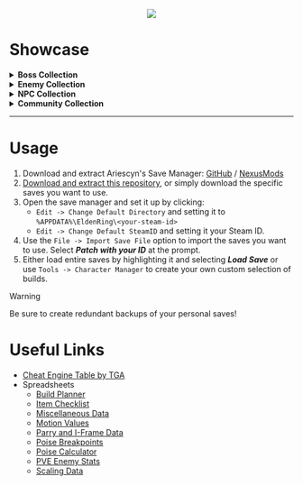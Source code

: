 <p align="center">
  <img src="https://i.imgur.com/EKs0Oou.png"/></img>
</p>

# Showcase

<details>
  <summary>
  <strong>Boss Collection</strong>
  </summary><hr>

  <!-- Save Seperator -->

  <details>
  <summary>
  <strong>1. <a href="https://github.com/Bergbok/Elden-Ring-Saves/tree/main/save-files/BOSS-1--Demigods-and-Co-1">Demigods and Co. 1</a></strong>
  </summary><hr>

  <details open>
  <summary><strong>Load Menu Preview</strong></summary>

  ![1-5](https://i.imgur.com/MY0dJVa.png)
  ![6-10](https://i.imgur.com/fN0U6I8.png)
  
  </details>

  <details>
  <summary>1. Godfrey, First Elden Lord</summary>

  ![Status Page 2](https://i.imgur.com/o8P3x6m.png)
  ![Status Page 1](https://i.imgur.com/900U52a.png)

  > - [ChaseTheBro - Axe Of Godfrey (Weapon Showcase Ep.25)](https://youtu.be/eeqgGoS6b6o)
  > - [ChaseTheBro - Hoarah Loux's Earthshaker Is Wonderful](https://youtu.be/taRqfCvUNHY)
  > - [ChaseTheBro - The Axe Of Godfrey Is So Strong Now!](https://youtu.be/_jit9pOLwvw)
  > - [Sliders](https://youtu.be/w0kxz1IwUhU)
  
  </details>
  <!-- Build Seperator -->
  <details>
  <summary>2. Godrick the Grafted</summary>

  ![Status Page 2](https://i.imgur.com/Sc91GrT.png)
  ![Status Page 1](https://i.imgur.com/UWqGSWb.png)

  > - [ChaseTheBro - Axe Of Godrick (Weapon Showcase Ep.168)](https://youtu.be/x0ICaQ5AkRI)
  > - [ChaseTheBro - Grafted Dragon (Weapon Showcase Ep.179)](https://youtu.be/6Sp0Af5x4qI)
  > - [Sliders](https://youtu.be/puBOPtZM3v0)
  
  </details>
  <!-- Build Seperator -->
  <details>
  <summary>3. Godwyn the Golden</summary>
  
  ![Status Page 2](https://i.imgur.com/SX5lHU6.png)
  ![Status Page 1](https://i.imgur.com/jjkCemF.png)

  > - [ChaseTheBro - Axe Of Godrick (Weapon Showcase Ep.168)](https://youtu.be/x0ICaQ5AkRI)
  > - [ChaseTheBro - Grafted Dragon (Weapon Showcase Ep.179)](https://youtu.be/6Sp0Af5x4qI)
  > - [Sliders](https://youtu.be/puBOPtZM3v0)
  
  </details>
  <!-- Build Seperator -->
  <details>
  <summary>4. Malenia, Blade of Miquella</summary>
    
  ![Status Page 2](https://i.imgur.com/Rgfdcpq.png)
  ![Status Page 1](https://i.imgur.com/bEzFZ0w.png)

  > - [ChaseTheBro - Hand Of Malenia (Weapon Showcase Ep.45)](https://youtu.be/mNR-gtZj9rU)
  > - [monk - This MALENIA BUILD is CLEAN (Elden Ring PVP)](https://youtu.be/BnsNxrr5Kf0)
  > - [Sliders](https://youtu.be/-_c2SGPOemU)
  
  </details>
  <!-- Build Seperator -->
  <details>
  <summary>5. Marika</summary>
    
  ![Status Page 2](https://i.imgur.com/DqOdi18.png)
  ![Status Page 1](https://i.imgur.com/2jCaIMR.png)

  > - [ChaseTheBro - Marika's Hammer (Weapon Showcase Ep.172)](https://youtu.be/buVMLzxPDJo)
  > - [ChaseTheBro - Marika's Hammer Is An Awesome Tool For Invasions](https://youtu.be/sgxbkhnxz1A)
  > - [ChaseTheBro - Sacred Relic Sword (Weapon Showcase Ep.100)](https://youtu.be/rgxOG3rRLpo)
  > - [Sliders](https://youtu.be/N1OLvKdJQS0)
  
  </details>
  <!-- Build Seperator -->
  <details>
  <summary>6. Miquella</summary>
    
  ![Status Page 2](https://i.imgur.com/p9bmaaw.png)
  ![Status Page 1](https://i.imgur.com/6qtCzrQ.png)

  > - [Sliders](https://youtu.be/_DDgubK_wFE)
  
  </details>
  <!-- Build Seperator -->
  <details>
  <summary>7. Mohg, Lord of Blood</summary>
    
  ![Status Page 2](https://i.imgur.com/cvqdTdu.png)
  ![Status Page 1](https://i.imgur.com/Jqo2HUK.png)

  > - [ChaseTheBro - Mohg, Lord Of Blood Has Invaded Your World](https://youtu.be/45qaHEt235Q)
  
  </details>
  <!-- Build Seperator -->
  <details>
  <summary>8. Morgott, the Omen King</summary>

  ![Status Page 2](https://i.imgur.com/X3Rv6xK.png)
  ![Status Page 1](https://i.imgur.com/3IgBTkH.png)

  > - [ChaseTheBro - Morgott The Omen King Has Invaded Your World](https://youtu.be/9YseMBy9dQQ)
  > - [Sliders](https://imgur.com/a/MXSGScz)
  
  </details>
  <!-- Build Seperator -->
  <details>
  <summary>9. Radagon of the Golden Order</summary>

  ![Status Page 2](https://i.imgur.com/YELVLPx.png)
  ![Status Page 1](https://i.imgur.com/2eUeNjH.png)

  > - [ChaseTheBro - Marika's Hammer (Weapon Showcase Ep.172)](https://youtu.be/buVMLzxPDJo)
  > - [ChaseTheBro - Marika's Hammer Is An Awesome Tool For Invasions](https://youtu.be/sgxbkhnxz1A)
  > - [ChaseTheBro - Sacred Relic Sword (Weapon Showcase Ep.100)](https://youtu.be/rgxOG3rRLpo)
  > - [Sliders](https://youtu.be/Cj6LergHG7E)
  
  </details>
  <!-- Build Seperator -->
  <details>
  <summary>10. Starscourge Radahn</summary>

  ![Status Page 2](https://i.imgur.com/2AXbYUy.png)
  ![Status Page 1](https://i.imgur.com/OgfIzAw.png)

  > - [ChaseTheBro - Starscourge Greatsword (Weapon Showcase Ep.166)](https://youtu.be/3uNV9lSiOuI)
  > - [ChaseTheBro - The Starscourge Greatsword Is Hilarious](https://youtu.be/rxxrK5Z7Lpc)
  > - [Sliders](https://youtu.be/lA1BtWT_RI4)
  
  </details>
  
  <hr>
  </details>

  <!-- Save Seperator -->

  <details>
    <summary>
    <strong>2. <a href="https://github.com/Bergbok/Elden-Ring-Saves/tree/main/save-files/BOSS-2--Demigods-and-Co-2">Demigods and Co. 2</a></strong>
    </summary><hr>

  <details open>
  <summary><strong>Load Menu Preview</strong></summary>

  ![1-3](https://i.imgur.com/B2fVG1d.png)
  
  </details>

  <details>
  <summary>1. Ranni the Witch</summary>
    
  ![Status Page 2](https://i.imgur.com/GGvFzLT.png)
  ![Status Page 1](https://i.imgur.com/FmYCD1Q.png)

  > - [ChaseTheBro - The Blizzard Wizard](https://youtu.be/ugS9K4dQZHo)
  > - [ChaseTheBro - The Frost Mage](https://youtu.be/He7CFrNp3r0)
  > - [ChaseTheBro - The Frostbite Mage](https://youtu.be/xjE1Zv_2kkQ)
  > - [Sliders](https://youtu.be/0Irnu1H3MeY)
  
  </details>
  <!-- Build Seperator -->
  <details>
  <summary>2. Rennala, Queen of the Full Moon</summary>
      
  ![Status Page 2](https://i.imgur.com/KrBBabN.png)
  ![Status Page 1](https://i.imgur.com/0ezwIlH.png)

  > - [ChaseTheBro - Spinning Weapon Is Extremely Powerful On A Sorcery Build](https://youtu.be/qsXr61HPh3M)
  > - [Sliders](https://youtu.be/o4Aw9LnSod8)
  
  </details>
  <!-- Build Seperator -->
  <details>
  <summary>3. Rykard, Lord of Blasphemy</summary>
    
  ![Status Page 2](https://i.imgur.com/3uKFC3h.png)
  ![Status Page 1](https://i.imgur.com/H2KQzEb.png)

  > - [ChaseTheBro - Blasphemous Blade (Weapon Showcase Ep.15)](https://youtu.be/NjzJckq4ElI)
  > - [ChaseTheBro - Blasphemous Blade Is One Of The Best Faith Weapons](https://youtu.be/Wa4VNzejRgI)
  > - [ChaseTheBro - Blasphemous Blade & Pyromancies Are Hotter Than Ever!](https://youtu.be/li9zBnciPGE)
  > - [ChaseTheBro - The Blasphemous Caster](https://youtu.be/NIzzTGBwjl0)
  > - [Sliders](https://youtu.be/WQovyo4lcWE)
  
  </details>

  <hr>
  </details>

  <!-- Save Seperator -->

  <details>
    <summary>
    <strong>3. <a href="https://github.com/Bergbok/Elden-Ring-Saves/tree/main/save-files/BOSS-3--Legend-Bosses">Legend Bosses</a></strong>
    </summary><hr>

  <details open>
  <summary><strong>Load Menu Preview</strong></summary>

  ![1-3](https://i.imgur.com/qlNHLvP.png)
  
  </details>

  <details>
  <summary>1. Fire Giant</summary>
    
  ![Status Page 2](https://i.imgur.com/rDaL1Fk.png)
  ![Status Page 1](https://i.imgur.com/pvnDzKg.png)

  > - [monk - This FIRE GIANT BUILD is TOO HOT TO HANDLE (Elden Ring PVP)](https://youtu.be/u4n5Un4w8TI)
  > - [Sliders](https://imgur.com/a/GILuQBE)
  
  </details>
  <!-- Build Seperator -->
  <details>
  <summary>2. Gurranq, Beast Clergyman</summary>
    
  ![Status Page 2](https://i.imgur.com/h8bh4hv.png)
  ![Status Page 1](https://i.imgur.com/UZKhl1l.png)
  
  </details>
  <!-- Build Seperator -->
  <details>
  <summary>3. Maliketh, the Black Blade</summary>
    
  ![Status Page 2](https://i.imgur.com/Q6uIOnQ.png)
  ![Status Page 1](https://i.imgur.com/kbVUoF3.png)

  > - [ChaseTheBro - Maliketh's Black Blade (Weapon Showcase Ep.76)](https://youtu.be/9Ry3rVifMig)
  > - [ChaseTheBro - Maliketh's Black Blade Got An Upgrade!](https://youtu.be/J0sWz2SwShg)
  > - [Sliders](https://imgur.com/gallery/GDcKe8Y)
  
  </details>
  <!-- Build Seperator -->
  <hr>
  </details>

  <!-- Save Seperator -->

  <details>
    <summary>
    <strong>4. <a href="https://github.com/Bergbok/Elden-Ring-Saves/tree/main/save-files/BOSS-4--Great-Enemies">Great Enemies</a></strong>
    </summary><hr>

  > Reserved for:
  >  - Ancestor Spirit
  >  - Cemetery Shade
  >  - Dragonkin Soldier / of Nokstella
  >  - Leonine Misbegotten
  >  - Red Wolf of Radagon
  >  - Valiant Gargoyles
  >
  > I just don't really know what to do for these fashion-wise so feel free to add them yourself if you have ideas!

  <hr>
  </details>

  <!-- Save Seperator -->

  <details>
    <summary>
    <strong>5. <a href="https://github.com/Bergbok/Elden-Ring-Saves/tree/main/save-files/BOSS-5--Field-Bosses-1">Field Bosses 1</a></strong>
    </summary><hr>

  <details open>
  <summary><strong>Load Menu Preview</strong></summary>

  ![1-5](https://i.imgur.com/rmrOhmy.png)
  ![6-10](https://i.imgur.com/vJaa191.png)
  
  </details>
  
  <details>
  <summary>1. Adan, Thief of Fire</summary>

  ![Status Page 2](https://i.imgur.com/ZwKbh7p.png)
  ![Status Page 1](https://i.imgur.com/O44cGSI.png)

  > - [Mr_CurL - Adan, Thief Of Fire PVP/Invasions](ZZZ)
  
  </details>
  <!-- Build Seperator -->
  <details>
  <summary>2. Battlemage Hugues</summary>

  ![Status Page 2](https://i.imgur.com/ZsbM2aA.png)
  ![Status Page 1](https://i.imgur.com/658bxBJ.png)

  > - [ChaseTheBro - Battlemage Hugues Has Invaded Your World](https://youtu.be/NzMR4E5NBxE)
  
  </details>
  <!-- Build Seperator -->
  <details>
  <summary>3. Bell Bearing Hunter / Elemer of the Briar</summary>
    
  ![Status Page 2](https://i.imgur.com/DbrNOKI.png)
  ![Status Page 1](https://i.imgur.com/aeWf5ET.png)
  
  </details>
  <!-- Build Seperator -->
  <details>
  <summary>4. Black Knife Assassin</summary>

  ![Status Page 2](https://i.imgur.com/5MwNWMj.png)
  ![Status Page 1](https://i.imgur.com/TKUfRuj.png)

  > - [monk - This BLACK KNIFE ASSASSIN BUILD is DEADLY (Elden Ring PVP)](https://youtu.be/ceBQnnR6xGc)
  > - [Oroboro - Black Knife of Stormveil | Elden Ring](https://youtu.be/UIzH2EcyJH0)

  </details>
  <!-- Build Seperator -->
  <details>
  <summary>5. Commander Niall / O'Neil</summary>

  ![Status Page 2](https://i.imgur.com/2BsC89x.png)
  ![Status Page 1](https://i.imgur.com/82oCY52.png)

  > - [ChaseTheBro - Commander Niall Has Invaded Your World](https://youtu.be/YB42YJtXpoM)
  > - [monk - This COMMANDER NIALL BUILD is RUTHLESS (Elden Ring PVP)](https://youtu.be/jxyk1BWiUsU)
  
  </details>
  <!-- Build Seperator -->
  <details>
  <summary>6. Crucible Knight Ordovis</summary>

  ![Status Page 2](https://i.imgur.com/5bxfJ6V.png)
  ![Status Page 1](https://i.imgur.com/LpBiAxj.png)
  
  > - [ChaseTheBro - Crucible Knight Has Invaded Your World](https://youtu.be/lh4CPGPafK4)
  > - [msokka - Elden Ring PVP As Crucible Knight Ordovis](https://youtu.be/uP8XX0arbhE)
  
  </details>
  <!-- Build Seperator -->
  <details>
  <summary>7. Crucible Knight Siluria</summary>

  ![Status Page 2](https://i.imgur.com/7OIsR0o.png)
  ![Status Page 1](https://i.imgur.com/bsaYOGM.png)

  > - [ChaseTheBro - Siluria's Tree Is Powerful With The Recent Buff!](https://youtu.be/WtQcvaktZas)
  > - [ChaseTheBro - Crucible Knight Has Invaded Your World](https://youtu.be/lh4CPGPafK4)
  > - [msokka - Elden Ring PVP As Crucible Knight Ordovis](https://youtu.be/uP8XX0arbhE)
  
  </details>
  <!-- Build Seperator -->
  <details>
  <summary>8. Esgar, Priest of Blood</summary>
  
  ![Status Page 2](https://i.imgur.com/HeDJLax.png)
  ![Status Page 1](https://i.imgur.com/Kzq0Wxz.png)
  
  </details>
  <!-- Build Seperator -->
  <details>
  <summary>9. Godskin Apostle</summary>

  ![Status Page 2](https://i.imgur.com/F0JmNYF.png)
  ![Status Page 1](https://i.imgur.com/G0azZX9.png)

  > - [msokka - Elden Ring PVP As a Godskin Apostle](https://youtu.be/5Qsfsu9HNKo)
  > - [Sliders](https://youtu.be/yk4oDrmwEEo)
  
  </details>
  <!-- Build Seperator -->
  <details>
  <summary>10. Godskin Noble</summary>
  
  ![Status Page 2](https://i.imgur.com/qZOtDms.png)
  ![Status Page 1](https://i.imgur.com/Fatwq0N.png)

  > - [ChaseTheBro - Godskin Noble Has Invaded Your World](https://youtu.be/h6XbTUkH9tk)
  > - [Sliders](https://youtu.be/vrsQXHGdrCc)
  
  </details>
  <!-- Build Seperator -->
  <hr>
  </details>

  <!-- Save Seperator -->

  <details>
    <summary>
    <strong>6. <a href="https://github.com/Bergbok/Elden-Ring-Saves/tree/main/save-files/BOSS-6--Field-Bosses-2">Field Bosses 2</a></strong>
    </summary><hr>

  <details open>
  <summary><strong>Load Menu Preview</strong></summary>

  ![1-5](https://i.imgur.com/zV7Cf0n.png)
  ![6-10](https://i.imgur.com/zh5KHku.png)
  
  </details>
  <!-- Build Seperator -->
  <details>
  <summary>1. Gravekeeper / Duelist / Gladiator</summary>

  ![Status Page 2](https://i.imgur.com/4lgFiWk.png)
  ![Status Page 1](https://i.imgur.com/1ab2TMZ.png)
  
  </details>
  <!-- Build Seperator -->
  <details>
  <summary>2. Rotten Gravekeeper / Duelist / Gladiator</summary>

  ![Status Page 2](https://i.imgur.com/72P2Nd5.png)
  ![Status Page 1](https://i.imgur.com/34QGtY7.png)

  > - [Mr_CurL - Rotten Duelist | Elden Ring | Pvp/Invasions](ZZZ)
  
  </details>
  <!-- Build Seperator -->
  <details>
  <summary>3. Kindred of Rot</summary>
  
  ![Status Page 2](https://i.imgur.com/ofD24hr.png)
  ![Status Page 1](https://i.imgur.com/kd2gEri.png)

  > - [Sliders](https://imgur.com/a/L5gKexR)
  
  </details>
  <!-- Build Seperator -->
  <details>
  <summary>4. Loretta, Knight of the Haligtree / Royal Knight Loretta</summary>

  ![Status Page 2](https://i.imgur.com/dHoZSpH.png)
  ![Status Page 1](https://i.imgur.com/n4MSLpt.png)

  > - [ChaseTheBro - Loretta's War Sickle Got Quite The Buff!](https://youtu.be/Hyso5-aDblw)
  > - [monk - DESTROYING opponents with this KNIGHT LORETTA BUILD (Elden Ring PVP)](https://youtu.be/VCl7skBLL5Y)
  
  </details>
  <!-- Build Seperator -->
  <details>
  <summary>5. Mad Pumpkin Head</summary>

  ![Status Page 2](https://i.imgur.com/JLOZDt4.png)
  ![Status Page 1](https://i.imgur.com/JXpAzE6.png)
  
  </details>
  <!-- Build Seperator -->
  <details>
  <summary>6. Necromancer Garris</summary>

  ![Status Page 2](https://i.imgur.com/HcyTGbZ.png)
  ![Status Page 1](https://i.imgur.com/YgfiW5T.png)

  </details>
  <!-- Build Seperator -->
  <details>
  <summary>7. Night's Cavalry</summary>

  ![Status Page 2](https://i.imgur.com/FXryVP1.png)
  ![Status Page 1](https://i.imgur.com/ID4MTXS.png)

  > - [ChaseTheBro - Night's Cavalry Has Invaded Your World](https://youtu.be/EFcZubAUK8w)
  
  </details>
  <!-- Build Seperator -->
  <details>
  <summary>8. Night Maiden</summary>

  ![Status Page 2](https://i.imgur.com/g3D2yLI.png)
  ![Status Page 1](https://i.imgur.com/H3Ay8LB.png)
  > Not a field boss but didn't want this seperated from the Nox Monk / Swordstress
  
  </details>
  <!-- Build Seperator -->
  <details>
  <summary>9. Nox Monk</summary>

  ![Status Page 2](https://i.imgur.com/002eFDr.png)
  ![Status Page 1](https://i.imgur.com/J8oifgm.png)

  > - [Prod - Low Key One Of The BEST Weapons I've Used - Elden Ring Nox Flowing Hammer PvP](https://youtu.be/10bZAG3-LK4)
  > - [Mr_CurL - Nox Monk Pvp/Invasions](https://youtu.be/lOd756dSgzk)
  
  </details>
  <!-- Build Seperator -->
  <details>
  <summary>10. Nox Swordstress</summary>

  ![Status Page 2](https://i.imgur.com/uLfiNV9.png)
  ![Status Page 1](https://i.imgur.com/gw0eO0T.png)

  > - [Mr_CurL - Nox SwordStress Pvp/Invasions](https://youtu.be/xF-ZF7zNHGc)
  
  </details>

  <hr>
  </details>

  <!-- Save Seperator -->

  <details>
    <summary>
    <strong>7. <a href="https://github.com/Bergbok/Elden-Ring-Saves/tree/main/save-files/BOSS-7--Field-Bosses-3">Field Bosses 3</a></strong>
    </summary><hr>

  <details open>
  <summary><strong>Load Menu Preview</strong></summary>

  ![1-5](https://i.imgur.com/hrK0U2q.png)

  </details>

  <details>
  <summary>1. Omenkiller</summary>

  ![Status Page 2](https://i.imgur.com/YD1OSPb.png)
  ![Status Page 1](https://i.imgur.com/MrnNpdg.png)

  > - [ChaseTheBro - Omenkiller Has Invaded Your World](https://youtu.be/tLSL-qPW15A)
  
  </details>
  <!-- Build Seperator -->
  <details>
  <summary>2. Perfumer Tricia</summary>

  ![Status Page 2](https://i.imgur.com/gfHlBi9.png)
  ![Status Page 1](https://i.imgur.com/fd0Vvv8.png)

  > - [CondimentsIV - Invasions: Lord’s Perfumer (Perfume Build) One shot build](https://youtu.be/M3_PbP1WIVE)
  
  </details>
  <!-- Build Seperator -->
  <details>
  <summary>3. Sanguine Noble</summary>

  ![Status Page 2](https://i.imgur.com/wC2NcI0.png)
  ![Status Page 1](https://i.imgur.com/BpPmG8Z.png)

  > - [ChaseTheBro - Sanguine Noble Has Invaded Your World](https://youtu.be/ngkMZ9jyRCo)
  
  </details>
  <!-- Build Seperator -->
  <details>
  <summary>4. Tree Sentinel</summary>

  ![Status Page 2](https://i.imgur.com/HDEFG9e.png)
  ![Status Page 1](https://i.imgur.com/TLfugW0.png)

  > - [ChaseTheBro - Bathing Everyone In Rays Of Gold](https://youtu.be/cyHNFplXr9A)
  > - [ChaseTheBro - Golden Halberd (Weapon Showcase Ep.127)](https://youtu.be/91NNiaa3jeE)
  > - [ChaseTheBro - Golden Order Greatsword (Weapon Showcase Ep.78)](https://youtu.be/VB0DVY640ts)
  > - [ChaseTheBro - Sacred Builds Bathe Their Enemies In Rays Of Gold](https://youtu.be/5d37owhi5Q4)
  > - [ChaseTheBro - The Wizard Away 9000](https://youtu.be/8UMk5BWGako)
  > - [ChaseTheBro - Treespear (Weapon Showcase Ep.39)](https://youtu.be/LMVIZvTTNrM)
  > - [ChaseTheBro - Wizards Fear The Erdtree Greatshield](https://youtu.be/GFu-min9aIM)
  
  </details>
  <!-- Build Seperator -->
  <details>
  <summary>5. Draconic Tree Sentinel</summary>

  ![Status Page 2](https://i.imgur.com/dC7kAic.png)
  ![Status Page 1](https://i.imgur.com/vWdyoFR.png)

  > - [MrIwont4get - Dragon Greatclaw Weapon Showcase](https://youtu.be/ImdnTAL0lTE)
  
  </details>
  
  <hr>
  </details>

  <hr>
</details>

<!-- Collection Seperator -->

<details>
  <summary>
  <strong>Enemy Collection</strong>
  </summary><hr>

  <!-- Save Seperator -->

  <details>
    <summary>
    <strong>1. <a href="https://github.com/Bergbok/Elden-Ring-Saves/tree/main/save-files/ENEMY-1--Knights-1">Knights 1</a></strong>
    </summary><hr>

  <details open>
  <summary><strong>Load Menu Preview</strong></summary>

  ![1-5](https://i.imgur.com/R09SMQn.png)
  ![6](https://i.imgur.com/C5iyX5B.png)

  </details>
  <!-- Build Seperator -->
  <details>
  <summary>1. Banished Knight</summary>

  ![Status Page 2](https://i.imgur.com/QgumP0n.png)
  ![Status Page 1](https://i.imgur.com/c7jcAJe.png)

  > - [ChaseTheBro - Banished Knight Has Invaded Your World](https://youtu.be/5TfYWY0Nqek)
  
  </details>
  <!-- Build Seperator -->
  <details>
  <summary>2. Bloodhound Knight</summary>

  ![Status Page 2](https://i.imgur.com/EtruX8b.png)
  ![Status Page 1](https://i.imgur.com/uGxrclX.png)

  > - [ChaseTheBro - Bloodhound Claws (Weapon Showcase Ep.167)](https://youtu.be/KrLZGB8P83Y)
  > - [ChaseTheBro - Bloodhound's Fang (Weapon Showcase Ep.43)](https://youtu.be/AGkRRZasStQ)
  > - [ChaseTheBro - Bloodhound's Step Backstabs Are Great!](https://youtu.be/bElvGy8KDA0)
  > - [ChaseTheBro - The Bloodflame Hound](https://youtu.be/P0BI3u0DFhQ)

  </details>
  <!-- Build Seperator -->
  <details>
  <summary>3. Carian Knight</summary>

  ![Status Page 2](https://i.imgur.com/GfB0BMf.png)
  ![Status Page 1](https://i.imgur.com/6Hm0E7Q.png)

  > - [ChaseTheBro - Carian Knight's Sword Has The Most Majestic Ash Of War](https://youtu.be/WCp96zW3cr0)
  > - [ChaseTheBro - Spinning Weapon Is Extremely Powerful On A Sorcery Build](https://youtu.be/qsXr61HPh3M)
  > - [ChaseTheBro - The Intelligence Swordsman Build](https://youtu.be/EPXd4LVW07Q)
  > - [ChaseTheBro - The Sword Sorceress](https://youtu.be/nIUoNivy6Xk)
  
  </details>
  <!-- Build Seperator -->
  <details>
  <summary>4. Cleanrot Knight</summary>

  ![Status Page 2](https://i.imgur.com/TH0H1rQ.png)
  ![Status Page 1](https://i.imgur.com/Zdq04ib.png)

  > - [ChaseTheBro - Cleanrot Knight Has Invaded Your World](https://youtu.be/6EVYHC1oYxw)
  
  </details>
  <!-- Build Seperator -->
  <details>
  <summary>5. Drake Knight</summary>

  ![Status Page 2](https://i.imgur.com/OSGdDE8.png)
  ![Status Page 1](https://i.imgur.com/NR61ylA.png)

  > - [ChaseTheBro - Dragon Halberd Is Ridiculously Strong After Patch 1.10](https://youtu.be/1jkumISMRtk)
  > - [ChaseTheBro - Dragonscale Blade (Weapon Showcase Ep.70)](https://youtu.be/_mfA64crzHQ)
  > - [ChaseTheBro - Dragonscale Blade's Buff Is Quite Shocking!](https://youtu.be/txiSN7SQiYk)
  > - [ChaseTheBro - Grafted Dragon (Weapon Showcase Ep.179)](https://youtu.be/6Sp0Af5x4qI)
  > - [ChaseTheBro - Magma Wyrm's Scalesword (Weapon Showcase Ep.69)](https://youtu.be/QueDvFEO9Mc)
  > - [ChaseTheBro - The Devious Dragon](https://youtu.be/w40Ahw_BhE8)
  > - [ChaseTheBro - The Dragon Experience](https://youtu.be/2-yqSbdLE2k)
  > - [ChaseTheBro - The Iron Dragon Build](https://youtu.be/kmRLxYLmacY)
  > - [ChaseTheBro - The Roar Medallion Now Buffs Dragon Breath Attacks](https://youtu.be/X3-WFkTAvSM)
  
  </details>
  <!-- Build Seperator -->
  <details>
  <summary>6. Zamor Knight</summary>
    
  ![Status Page 2](https://i.imgur.com/ggfC44t.png)
  ![Status Page 1](https://i.imgur.com/qJBnZ86.png)

  > - [ChaseTheBro - Zamor Curved Sword (Weapon Showcase Ep.75)](https://youtu.be/1fDlQNZ5C1g)
  > - [ChaseTheBro - Zamor Curved Sword Got A Cool Buff](https://youtu.be/Qcu5IrT1Toc)
  
  </details>
  <!-- Build Seperator -->
  <hr>
  </details>

  <!-- Save Seperator -->

  <details>
    <summary>
    <strong>2. <a href="https://github.com/Bergbok/Elden-Ring-Saves/tree/main/save-files/ENEMY-2--Knights-2">Knights 2</a></strong>
    </summary><hr>

  <details open>
  <summary><strong>Load Menu Preview</strong></summary>

  ![1-5](https://i.imgur.com/LDKJ1fM.png)
  ![6-7](https://i.imgur.com/Kx0RnAC.png)
  
  </details>

  <details>
  <summary>1. Cuckoo Knight</summary>

  ![Status Page 2](https://i.imgur.com/tfdGwhu.png)
  ![Status Page 1](https://i.imgur.com/o2z8Vkp.png)

  > - [Mr_CurL - The Cuckoo Knight | Pvp/Invasion](https://youtu.be/K2X3MwMtkg4)
  
  </details>
  <!-- Build Seperator -->
  <details>
  <summary>2. Gelmir Knight</summary>

  ![Status Page 2](https://i.imgur.com/3WFC1fH.png)
  ![Status Page 1](https://i.imgur.com/ZwTbolT.png)

  </details>
  <!-- Build Seperator -->
  <details>
  <summary>3. Godrick Knight</summary>

  ![Status Page 2](https://i.imgur.com/GGYzQe7.png)
  ![Status Page 1](https://i.imgur.com/ymcH4Ih.png)
  
  </details>
  <!-- Build Seperator -->
  <details>
  <summary>4. Haligtree Knight</summary>

  ![Status Page 2](https://i.imgur.com/oME18wM.png)
  ![Status Page 1](https://i.imgur.com/mwP1MW6.png)

  > - [ChaseTheBro - Haligtree Knight Has Invaded Your World](https://youtu.be/8Cz652aDWcE)
  
  </details>
  <!-- Build Seperator -->
  <details>
  <summary>5. Leyndell Knight</summary>

  ![Status Page 2](https://i.imgur.com/tjHfac1.png)
  ![Status Page 1](https://i.imgur.com/BmHw5Hc.png)

  > - [ChaseTheBro - Leyndell Knight Has Invaded Your World](https://youtu.be/fEq1dONTJq4)
  
  </details>
  <!-- Build Seperator -->
  <details>
  <summary>6. Mausoleum Knight</summary>

  ![Status Page 2](https://i.imgur.com/t0LT4Um.png)
  ![Status Page 1](https://i.imgur.com/Ajgy6ts.png)

  > - [Mr_CurL - Mausoleum Knight In the Colosseum PVP](https://youtu.be/I95epzICpOw)
  
  </details>
  <!-- Build Seperator -->
  <details>
  <summary>7. Redmane Knight</summary>

  ![Status Page 2](https://i.imgur.com/NmH1xCU.png)
  ![Status Page 1](https://i.imgur.com/9UoMDh6.png)

  > - [ChaseTheBro - Redmane Knight Has Invaded Your World](https://youtu.be/9Ge9C40eKCU)
  
  </details>

  <hr>
  </details>

  <!-- Save Seperator -->

  <details>
    <summary>
    <strong>3. <a href="https://github.com/Bergbok/Elden-Ring-Saves/tree/main/save-files/ENEMY-3--Misc-1">Misc.</a></strong>
    </summary><hr>

  <details open>
  <summary><strong>Load Menu Preview</strong></summary>

  ![1-5](https://i.imgur.com/ZqwXzCA.png)
  
  </details>

  <details>
  <summary>1. Albinauric</summary>

  ![Status Page 2](https://i.imgur.com/ncinkLS.png)
  ![Status Page 1](https://i.imgur.com/sqlArS5.png)

  > - [Mr_CurL - Albinauric Pvp/Invasions](https://youtu.be/QyBzUMKxiec)
  
  </details>
  <!-- Build Seperator -->
  <details>
  <summary>2. Blackflame Monk</summary>

  ![Status Page 2](https://i.imgur.com/kcvuYp5.png)
  ![Status Page 1](https://i.imgur.com/YURlvVW.png)

  > - [ChaseTheBro - Monk's Flameblade (Weapon Showcase Ep.93)](https://youtu.be/xXgokwxYqkA)

  </details>
  <!-- Build Seperator -->
  <details>
  <summary>3. Fire Monk</summary>
  
  ![Status Page 2](https://i.imgur.com/9jK0pyw.png)
  ![Status Page 1](https://i.imgur.com/pmWlvcH.png)

  > - [ChaseTheBro - Fire Monk Has Invaded Your World](https://youtu.be/DvZrB7s6Jhc)
  > - [ChaseTheBro - Monk's Flameblade (Weapon Showcase Ep.93)](https://youtu.be/xXgokwxYqkA)
  > - [Sliders](https://imgur.com/gallery/taaggnw)
  
  </details>
  <!-- Build Seperator -->
  <details>
  <summary>4. Kaiden Sellsword</summary>
  
  ![Status Page 2](https://i.imgur.com/g3oxNXr.png)
  ![Status Page 1](https://i.imgur.com/KaLTUYT.png)

  > - [ChaseTheBro - Kaiden Sellsword Has Invaded Your World](https://youtu.be/RZfvenzt0cM)
  
  </details>
  <!-- Build Seperator -->
  <details>
  <summary>5. Marionette</summary>

  ![Status Page 2](https://i.imgur.com/RfrBFCj.png)
  ![Status Page 1](https://i.imgur.com/0jW4fI3.png)
  
  </details>

  <hr>
  </details>

  <hr>
</details>

<!-- Collection Seperator -->

<details>
  <summary>
  <strong>NPC Collection</a></strong>
  </summary><hr>

  <!-- Save Seperator -->

  <details>
    <summary>
    <strong>1. <a href="https://github.com/Bergbok/Elden-Ring-Saves/tree/main/save-files/NPC-1--Friendly-NPCs-1">Friendly NPCs 1</a></strong>
    </summary><hr>

  <details open>
  <summary><strong>Load Menu Preview</strong></summary>

  ![1-5](https://i.imgur.com/ZwuGPSI.png)
  ![6-10](https://i.imgur.com/7OzlkpM.png)

  </details>

  <details>
  <summary>1. Blaidd the Half-Wolf</summary>

  ![Status Page 2](https://i.imgur.com/yV4eKkK.png)
  ![Status Page 1](https://i.imgur.com/PQG8Jl0.png)

  > - [ChaseTheBro - Blaidd Has Invaded Your World](https://youtu.be/AZCubWc9ew0)
  
  </details>
  <!-- Build Seperator -->
  <details>
  <summary>2. Boc the Seamster</summary>

  ![Status Page 2](https://i.imgur.com/nK1Dikf.png)
  ![Status Page 1](https://i.imgur.com/Awufhbx.png)

  </details>
  <!-- Build Seperator -->
  <details>
  <summary>3. Blackgaurd Big Boggart</summary>
  
  ![Status Page 2](https://i.imgur.com/48Z6xAY.png)
  ![Status Page 1](https://i.imgur.com/HyYMU1v.png)

  > - [Mr_CurL - BlackGuard Big Boggart Pvp/Invasions](https://youtu.be/wqf3-IWdeYs)
  
  </details>
  <!-- Build Seperator -->
  <details>
  <summary>4. Brother Corhyn</summary>
  
  ![Status Page 2](https://i.imgur.com/ptn0KH9.png)
  ![Status Page 1](https://i.imgur.com/SgITDjv.png)
  
  </details>
  <!-- Build Seperator -->
  <details>
  <summary>5. D</summary>

  ![Status Page 2](https://i.imgur.com/VPj3zek.png)
  ![Status Page 1](https://i.imgur.com/Oivun8x.png)

  > - [Mr_CurL - D, Hunter Of The Dead | Elden Ring | Pvp/Invasions](https://youtu.be/J_DfB4bfZac)
  
  </details>
  <!-- Build Seperator -->
  <details>
  <summary>6. Knight Diallos</summary>

  ![Status Page 2](https://i.imgur.com/jO4Kkam.png)
  ![Status Page 1](https://i.imgur.com/nQQmXmQ.png)
  
  </details>
  <!-- Build Seperator -->
  <details>
  <summary>7. Dung Eater</summary>

  ![Status Page 2](https://i.imgur.com/7qBo6ha.png)
  ![Status Page 1](https://i.imgur.com/Q6rZxy4.png)

  > - [ChaseTheBro - The Loathsome Dung Eater Has Invaded Your World](https://youtu.be/8XaBj_kzL-s)
  > - [monk - The LOATHESOME DUNG EATER BUILD (Elden Ring PVP)](https://youtu.be/tMnuXk3hOzU)
  
  </details>
  <!-- Build Seperator -->
  <details>
  <summary>8. Castellan Edgar</summary>

  ![Status Page 2](https://i.imgur.com/MLVXqDl.png)
  ![Status Page 1](https://i.imgur.com/iZIQsUL.png)
  
  </details>
  <!-- Build Seperator -->
  <details>
  <summary>9. Fia, Deathbed Companion</summary>

  ![Status Page 2](https://i.imgur.com/bX4tWOi.png)
  ![Status Page 1](https://i.imgur.com/DxU2s4f.png)

  > - [Mr_CurL - Fia Pvp/Invasions](https://youtu.be/m7RNsIvExQs)
  
  </details>
  <!-- Build Seperator -->
  <details>
  <summary>10. Gideon Ofnir, The All-Knowing</summary>
  
  ![Status Page 2](https://i.imgur.com/g6K2Dkd.png)
  ![Status Page 1](https://i.imgur.com/KP4Jw1p.png)

  > - [monk - This SIR GIDEON OFNIR BUILD is 999 IQ (Elden Ring PVP)](https://youtu.be/M6ajqHGCe7I)
  > - [Mr_CurL - Sir Gideon Ofnir Pvp/Invasions](https://youtu.be/M6ajqHGCe7I)
  
  </details>

  <hr>
  </details>

  <!-- Save Seperator -->

  <details>
    <summary>
    <strong>2. <a href="https://github.com/Bergbok/Elden-Ring-Saves/tree/main/save-files/NPC-2--Friendly-NPCs-2">Friendly NPCs 2</a></strong>
    </summary><hr>

  <details open>
  <summary><strong>Load Menu Preview</strong></summary>

  ![1-5](https://i.imgur.com/6lpeFpq.png)
  ![6-10](https://i.imgur.com/2yJYGVR.png)
  
  </details>

  <details>
  <summary>1. Goldmask</summary>

  ![Status Page 2](https://i.imgur.com/4aaypHu.png)
  ![Status Page 1](https://i.imgur.com/3YnMVCP.png)
  
  </details>
  <!-- Build Seperator -->
  <details>
  <summary>2. Gowry</summary>
  
  ![Status Page 2](https://i.imgur.com/3KBCGJ1.png)
  ![Status Page 1](https://i.imgur.com/M5GQsO3.png)

  </details>
  <!-- Build Seperator -->
  <details>
  <summary>3. War Counselor Iji</summary>

  ![Status Page 2](https://i.imgur.com/gj2IuSV.png)
  ![Status Page 1](https://i.imgur.com/u9dPi93.png)
  
  </details>
  <!-- Build Seperator -->
  <details>
  <summary>4. Witch-Hunter Jerren</summary>

  ![Status Page 2](https://i.imgur.com/bGtmUi9.png)
  ![Status Page 1](https://i.imgur.com/klC3SDM.png)

  > - [ChaseTheBro - Witch-Hunter Jerren Has Invaded Your World](https://youtu.be/rAThE-OIu9o)
  > - [Mr_CurL - Witch-Hunter Jerren Pvp/Invasions](https://youtu.be/tuYIcVUW8c8)
  
  </details>
  <!-- Build Seperator -->
  <details>
  <summary>5. Kenneth Haight</summary>

  ![Status Page 2](https://i.imgur.com/tbq8mpa.png)
  ![Status Page 1](https://i.imgur.com/QiCSvY4.png)
  
  </details>
  <!-- Build Seperator -->
  <details>
  <summary>6. Latenna the Albinauric Woman</summary>

  ![Status Page 2](https://i.imgur.com/0OriEFe.png)
  ![Status Page 1](https://i.imgur.com/VxdvxhN.png)
  
  </details>
  <!-- Build Seperator -->
  <details>
  <summary>7. Melina</summary>

  ![Status Page 2](https://i.imgur.com/VA73MH2.png)
  ![Status Page 1](https://i.imgur.com/PYHLdqC.png)

  > - [Mr_CurL - Melina Pvp/Invasions](https://youtu.be/3h1CnhnymFg)
  > - [Sliders](https://www.reddit.com/r/SoulsSliders/comments/ttlttz/melina_elden_ring/)
  
  </details>
  <!-- Build Seperator -->
  <details>
  <summary>8. Nomadic Merchant</summary>
  
  ![Status Page 2](https://i.imgur.com/kAcdFwL.png)
  ![Status Page 1](https://i.imgur.com/XPhV7h1.png)

  > - [Mr_CurL - Nomadic Merchant Pvp/Invasions](https://youtu.be/P5Kz0yfQWME)
  
  </details>
  <!-- Build Seperator -->
  <details>
  <summary>9. Millicent</summary>

  ![Status Page 2](https://i.imgur.com/ffQUld5.png)
  ![Status Page 1](https://i.imgur.com/AHi7nEg.png)
  
  </details>
  <!-- Build Seperator -->
  <details>
  <summary>10. Nepheli Loux, Warrior</summary>

  ![Status Page 2](https://i.imgur.com/TwJgpmD.png)
  ![Status Page 1](https://i.imgur.com/uJvwAD1.png)

  > - [Mr_CurL - Nepheli Loux Pvp/Invasions](https://youtu.be/BLIYYe1t3gM)
  
  </details>

  <hr>
  </details>

  <!-- Save Seperator -->

  <details>
    <summary>
    <strong>3. <a href="https://github.com/Bergbok/Elden-Ring-Saves/tree/main/save-files/NPC-3--Friendly-NPCs-3">Friendly NPCs 3</a></strong>
    </summary><hr>

  <details open>
  <summary><strong>Load Menu Preview</strong></summary>

  ![1-5](https://i.imgur.com/GeGFNFS.png)
  ![6-10](https://i.imgur.com/jqTlJsF.png)
  
  </details>

  <details>
  <summary>1. Patches the Untethered</summary>

  ![Status Page 2](https://i.imgur.com/jRQUai3.png)
  ![Status Page 1](https://i.imgur.com/q4Pe4AA.png)

  > - [Mr_CurL - Patches Pvp/Invasions](https://youtu.be/xPW5W-qngw0)
  
  </details>
  <!-- Build Seperator -->
  <details>
  <summary>2. Ranni the Witch</summary>

  ![Status Page 2](https://i.imgur.com/GGvFzLT.png)
  ![Status Page 1](https://i.imgur.com/FmYCD1Q.png)

  > - [ChaseTheBro - The Blizzard Wizard](https://youtu.be/ugS9K4dQZHo)
  > - [ChaseTheBro - The Frost Mage](https://youtu.be/He7CFrNp3r0)
  > - [ChaseTheBro - The Frostbite Mage](https://youtu.be/xjE1Zv_2kkQ)
  > - [Sliders](https://youtu.be/0Irnu1H3MeY)
  
  </details>
  <!-- Build Seperator -->
  <details>
  <summary>3. Rya / Zorayas</summary>

  ![Status Page 2](https://i.imgur.com/ejQhZPX.png)
  ![Status Page 1](https://i.imgur.com/t6eqiA5.png)

  > - [Mr_CurL - Rya Pvp/Invasions](https://youtu.be/HqR6JLk67Fw)

  </details>
  <!-- Build Seperator -->
  <details>
  <summary>4. Sorceress Sellen</summary>

  ![Status Page 2](https://i.imgur.com/tyJILnX.png)
  ![Status Page 1](https://i.imgur.com/gY94pgF.png)

  > - [Mr_CurL - Sorceress Sellen Pvp/Invasions](https://youtu.be/9yVREJkZsRg)
  
  </details>
  <!-- Build Seperator -->
  <details>
  <summary>5. Tanith</summary>
    
  ![Status Page 2](https://i.imgur.com/SAxE3Re.png)
  ![Status Page 1](https://i.imgur.com/otelo0A.png)
  
  </details>
  <!-- Build Seperator -->
  <details>
  <summary>6. Thops</summary>

  ![Status Page 2](https://i.imgur.com/1f33xY7.png)
  ![Status Page 1](https://i.imgur.com/dW0Se02.png)

  > - [Iced Estus - Thops invades Elden Ring 🧙‍♂️](https://youtu.be/-yhZ9CrrbfM)
  
  </details>
  <!-- Build Seperator -->
  <details>
  <summary>7. White Mask Varré</summary>

  ![Status Page 2](https://i.imgur.com/AYOgFV3.png)
  ![Status Page 1](https://i.imgur.com/BMmRZAc.png)

  > - [Mr_CurL - White Mask Varre Pvp/Invasions](https://youtu.be/BEV3XVZkhSI)
  
  </details>
  <!-- Build Seperator -->
  <details>
  <summary>8. Bloody Finger Hunter Yura</summary>

  ![Status Page 2](https://i.imgur.com/YyWhDmB.png)
  ![Status Page 1](https://i.imgur.com/0gq3Why.png)

  > - [ChaseTheBro - Bloody Finger Hunter Yura has Invaded Your World](https://youtu.be/Xqbt7ud9jf0)
  > - [Mr_CurL - Bloody Finger Hunter Yura Pvp/Invasions](https://youtu.be/lltOJC2WL_E)
  
  </details>

  <hr>
</details>

<!-- Save Seperator -->

<details>
  <summary>
  <strong>4. <a href="https://github.com/Bergbok/Elden-Ring-Saves/tree/main/save-files/NPC-4--Invader-NPCs-1">Invader NPCs 1</a></strong>
  </summary><hr>

  <details open>
  <summary><strong>Load Menu Preview</strong></summary>

  ![1-5](https://i.imgur.com/Hj3dZd4.png)
  ![6-10](https://i.imgur.com/j7gSBib.png)
  
  </details>

  <details>
  <summary>1. Mad Tounge Alberich</summary>

  ![Status Page 2](https://i.imgur.com/V7ZHQ9L.png)
  ![Status Page 1](https://i.imgur.com/W8Cw0or.png)

  > - [Mr_CurL - Mad Tongue Alberich Pvp/Invasions](https://youtu.be/MOWEEdQf0Ck)
  
  </details>
  <!-- Build Seperator -->
  <details>
  <summary>2. Anastasia, Tarnished-Eater</summary>
  
  ![Status Page 2](https://i.imgur.com/ZVRN3tK.png)
  ![Status Page 1](https://i.imgur.com/m6GLHRZ.png)

  </details>
  <!-- Build Seperator -->
  <details>
  <summary>3. Knight Bernahl</summary>

  ![Status Page 2](https://i.imgur.com/Wz2MfbO.png)
  ![Status Page 1](https://i.imgur.com/VY1d7ED.png)

  > - [monk - This BERNAHL BUILD will DEVOUR YOU (Elden Ring PVP)](https://youtu.be/J_cthz-XT1g)
  > - [Mr_CurL - Recusant Bernahl Pvp/Invasions](https://youtu.be/0ONscwqqd5o)
  
  </details>
  <!-- Build Seperator -->
  <details>
  <summary>4. Dung Eater</summary>

  ![Status Page 2](https://i.imgur.com/7qBo6ha.png)
  ![Status Page 1](https://i.imgur.com/Q6rZxy4.png)

  > - [ChaseTheBro - The Loathsome Dung Eater Has Invaded Your World](https://youtu.be/8XaBj_kzL-s)
  > - [monk - The LOATHESOME DUNG EATER BUILD (Elden Ring PVP)](https://youtu.be/tMnuXk3hOzU)
  
  </details>
  <!-- Build Seperator -->
  <details>
  <summary>5. Edgar the Revenger</summary>
    
  ![Status Page 2](https://i.imgur.com/MLVXqDl.png)
  ![Status Page 1](https://i.imgur.com/6brlzxm.png)
  
  </details>
  <!-- Build Seperator -->
  <details>
  <summary>6. Eleonora, Violet Bloody Finger</summary>

  ![Status Page 2](https://i.imgur.com/9SfzxzN.png)
  ![Status Page 1](https://i.imgur.com/dtkfYmw.png)

  > - [monk - This ELEONORA BUILD brings the heat (Elden Ring Invasions)](https://youtu.be/CRPbaIaFp00)
  > - [Mr_CurL - Eleonora, Violet Bloody Finger Pvp/Invasions](https://youtu.be/ISi2nECzrhA)
  
  </details>
  <!-- Build Seperator -->
  <details>
  <summary>7. Ensha of the Royal Remains</summary>
  
  ![Status Page 2](https://i.imgur.com/jLTTdhc.png)
  ![Status Page 1](https://i.imgur.com/JiJh1Dq.png)

  > - [Mr_CurL - Ensha of The Royal Remains Pvp/Invasions](https://youtu.be/fWeSj08we-8)
  
  </details>
  <!-- Build Seperator -->
  <details>
  <summary>8. Inquisitor Ghiza</summary>

  ![Status Page 2](https://i.imgur.com/wSzxU8B.png)
  ![Status Page 1](https://i.imgur.com/YaMgF3d.png)

  > - [Min, The Corrupt - Elden Ring PvP Invasions - Ghiza's Wheel is insanely fun](https://youtu.be/vb7Y7tUL4aI)
  > - [monk - The GHIZA WHEEL is pretty bad (Elden Ring PVP)](https://youtu.be/D2liZMywzmM)
  
  </details>
  <!-- Build Seperator -->
  <details>
  <summary>9. Recusant Henricus</summary>

  ![Status Page 2](https://i.imgur.com/DzW7xGd.png)
  ![Status Page 1](https://i.imgur.com/eJ8lw8m.png)
  
  </details>
  <!-- Build Seperator -->
  <details>
  <summary>10. Old Knight Istvan</summary>
  
  ![Status Page 2](https://i.imgur.com/jreKUvK.png)
  ![Status Page 1](https://i.imgur.com/dsb8386.png)
  
  </details>

  <hr>
  </details>

  <!-- Save Seperator -->

  <details>
    <summary>
    <strong>5. <a href="https://github.com/Bergbok/Elden-Ring-Saves/tree/main/save-files/NPC-5--Invader-NPCs-2">Invader NPCs 2</a></strong>
    </summary><hr>

  <details open>
  <summary><strong>Load Menu Preview</strong></summary>

  ![1-5](https://i.imgur.com/6yYcKIg.png)
  ![6-10](https://i.imgur.com/3lhgM07.png)
  
  </details>

  <details>
  <summary>1. Witch-Hunter Jerren</summary>

  ![Status Page 2](https://i.imgur.com/bGtmUi9.png)
  ![Status Page 1](https://i.imgur.com/klC3SDM.png)

  > - [ChaseTheBro - Witch-Hunter Jerren Has Invaded Your World](https://youtu.be/rAThE-OIu9o)
  > - [Mr_CurL - Witch-Hunter Jerren Pvp/Invasions](https://youtu.be/tuYIcVUW8c8)
  
  </details>
  <!-- Build Seperator -->
  <details>
  <summary>2. Juno Hoslow, Knight of Blood</summary>
  
  ![Status Page 2](https://i.imgur.com/hFHq9RY.png)
  ![Status Page 1](https://i.imgur.com/ylG4Kqy.png)

  > - [monk - This JUNO HOSLOW BUILD is MENACING (Elden Ring PVP)](https://youtu.be/msMrzd5lfqU)

  </details>
  <!-- Build Seperator -->
  <details>
  <summary>3. Magnus the Beast Claw</summary>

  ![Status Page 2](https://i.imgur.com/npbVHnP.png)
  ![Status Page 1](https://i.imgur.com/yrmYtAt.png)
  
  </details>
  <!-- Build Seperator -->
  <details>
  <summary>4. Maleigh Marais, Shaded Castle Castellan</summary>

  ![Status Page 2](https://i.imgur.com/QeuXD4O.png)
  ![Status Page 1](https://i.imgur.com/pKHoJSP.png)
  
  </details>
  <!-- Build Seperator -->
  <details>
  <summary>5. Millicent</summary>

  ![Status Page 2](https://i.imgur.com/ffQUld5.png)
  ![Status Page 1](https://i.imgur.com/AHi7nEg.png)
  
  </details>
  <!-- Build Seperator -->
  <details>
  <summary>6. Polyanna, Youngest Sister</summary>

  ![Status Page 2](https://i.imgur.com/xcUE7aM.png)
  ![Status Page 1](https://i.imgur.com/VJYEy0Z.png)
  
  </details>
  <!-- Build Seperator -->
  <details>
  <summary>7. Maureen, Second Sister</summary>

  ![Status Page 2](https://i.imgur.com/PeXOZru.png)
  ![Status Page 1](https://i.imgur.com/If9CBHS.png)
  
  </details>
  <!-- Build Seperator -->
  <details>
  <summary>8. Amy, Third Sister</summary>

  ![Status Page 2](https://i.imgur.com/fnM3lWJ.png)
  ![Status Page 1](https://i.imgur.com/IIYs2gl.png)
  
  </details>
  <!-- Build Seperator -->
  <details>
  <summary>9. Mary, Eldest Sister</summary>

  ![Status Page 2](https://i.imgur.com/skc1Fim.png)
  ![Status Page 1](https://i.imgur.com/wjFhwA4.png)
  
  </details>
  <!-- Build Seperator -->
  <details>
  <summary>10. Preceptor Miriam</summary>

  ![Status Page 2](https://i.imgur.com/hDjgwXQ.png)
  ![Status Page 1](https://i.imgur.com/spBL88T.png)
  
  </details>

  <hr>
  </details>

  <!-- Save Seperator -->

  <details>
    <summary>
    <strong>6. <a href="https://github.com/Bergbok/Elden-Ring-Saves/tree/main/save-files/NPC-6--Invader-NPCs-3">Invader NPCs 3</a></strong>
    </summary><hr>

  <details open>
  <summary><strong>Load Menu Preview</strong></summary>

  ![1-5](https://i.imgur.com/QWNQbEr.png)
  ![6-10](https://i.imgur.com/tQMUaT0.png)
  
  </details>

  <details>
  <summary>1. Nameless White Mask</summary>

  ![Status Page 2](https://i.imgur.com/j2vDqUe.png)
  ![Status Page 1](https://i.imgur.com/QrbyrsR.png)
  
  </details>
  <!-- Build Seperator -->
  <details>
  <summary>2. Bloody Finger Nerijus</summary>
    
  ![Status Page 2](https://i.imgur.com/If7ulgN.png)
  ![Status Page 1](https://i.imgur.com/mxGbd1M.png)

  </details>
  <!-- Build Seperator -->
  <details>
  <summary>3. Bloody Finger Okina</summary>

  ![Status Page 2](https://i.imgur.com/kBpZD9C.png)
  ![Status Page 1](https://i.imgur.com/5XrGzkX.png)

  > - [ChaseTheBro - Bloody Finger Okina Has Invaded Your World](https://youtu.be/_ziAlvC2_Fs)
  > - [monk - So I used an OKINA BUILD... (Invasions)](https://youtu.be/KLws3X9Djs0)
  > - [Mr_CurL - Bloody Finger Okina Pvp/Invasions](https://youtu.be/F0T2loZsa0g)
  
  </details>
  <!-- Build Seperator -->
  <details>
  <summary>4. Bloody Finger Ravenmount Assassin</summary>

  ![Status Page 2](https://i.imgur.com/Hitm23s.png)
  ![Status Page 1](https://i.imgur.com/cOppZch.png)

  > - [Mr_CurL - Ravenmount Assassin Pvp/Invasions](https://youtu.be/xqjQok3pvec)
  
  </details>
  <!-- Build Seperator -->
  <details>
  <summary>5. Rileigh the Idle</summary>

  ![Status Page 2](https://i.imgur.com/lE6TL6k.png)
  ![Status Page 1](https://i.imgur.com/z2lyzlv.png)
  
  </details>
  <!-- Build Seperator -->
  <details>
  <summary>6. Sorceress Sellen</summary>

  ![Status Page 2](https://i.imgur.com/tyJILnX.png)
  ![Status Page 1](https://i.imgur.com/gY94pgF.png)

  > - [Mr_CurL - Sorceress Sellen Pvp/Invasions](https://youtu.be/9yVREJkZsRg)
  
  </details>
  <!-- Build Seperator -->
  <details>
  <summary>7. Great Horned Tragoth</summary>

  ![Status Page 2](https://i.imgur.com/fNCIBgA.png)
  ![Status Page 1](https://i.imgur.com/lyb1Ia1.png)

  > - [Mr_CurL - Great Horned Tragoth Pvp/Invasions](https://youtu.be/esiJ4QS1v6A)
  
  </details>
  <!-- Build Seperator -->
  <details>
  <summary>8. Vargram the Raging Wolf</summary>
    
  ![Status Page 2](https://i.imgur.com/1GMCrZE.png)
  ![Status Page 1](https://i.imgur.com/aKtl7m1.png)

  > - [monk - This RAGING WOLF VARGRAM BUILD is VICIOUS (Elden Ring PVP)](https://youtu.be/EaIjACCVs6Q)
  > - [Mr_CurL - Vargram The Raging Wolf Pvp/Invasions](https://youtu.be/AiCoGXMgVMQ)
  
  </details>
  <!-- Build Seperator -->
  <details>
  <summary>9. Roundtable Knight / Festering Fingerprint Vyke</summary>

  ![Status Page 2](https://i.imgur.com/TFf97ml.png)
  ![Status Page 1](https://i.imgur.com/eJl6F4d.png)

  > - [ChaseTheBro - Vyke's War Spear (Weapon Showcase Ep.22)](https://youtu.be/gGJH33l6pfM)
  > - [ChaseTheBro - This is MADNESS](https://youtu.be/ULqbCnRF22A)
  > - [Oroboro - Vyke Cosplay Invasions | Elden Ring](https://youtu.be/ryIEQyRkYYs)
  > - [monk - This VYKE BUILD is...MADNESS (Elden Ring PVP)](https://youtu.be/lSEgqT01h6M)
  > - [Mr_CurL - Festering Fingerprint Vyke Pvp/Invasions](https://youtu.be/eoKAlEymd-0)
  
  </details>
  <!-- Build Seperator -->
  <details>
  <summary>10. Errant Sorcerer Wilhelm</summary>

  ![Status Page 2](https://i.imgur.com/PbbL0qc.png)
  ![Status Page 1](https://i.imgur.com/i4hOnx4.png)
  
  </details>

  <hr>
  </details>

  <hr>
</details>

<!-- Collection Seperator -->

<details>
  <summary>
  <strong>Community Collection</a></strong>
  </summary><hr>

  > To add your own saves see [the guide](CONTRIBUTING.md)

  <!-- <details>
    <summary>
    <strong>NUM. <a href="https://github.com/Bergbok/Elden-Ring-Saves/tree/main/save-files/XXX">SAVENAME</a></strong>
    </summary><hr>

  <details open>
  <summary><strong>Load Menu Preview</strong></summary>

  ![1-5](XXX)
  ![6-10](XXX)

  </details>

  <details>
  <summary>1. CHARACTERNAME</summary>

  ![Status Page 2](XXX)
  ![Status Page 1](XXX)

  > - [XXX](ZZZ)
  
  </details> -->

  <hr>
  </details>

  <hr>
</details>

# Usage

1. Download and extract Ariescyn's Save Manager: [GitHub](https://github.com/Ariescyn/EldenRing-Save-Manager/releases) / [NexusMods](https://www.nexusmods.com/eldenring/mods/214)
2. [Download and extract this repository](https://github.com/Bergbok/Elden-Ring-Saves/archive/refs/heads/main.zip), or simply download the specific saves you want to use.
3. Open the save manager and set it up by clicking: 
    - `Edit -> Change Default Directory` and setting it to `%APPDATA%\EldenRing\<your-steam-id>`
    - `Edit -> Change Default SteamID` and setting it your Steam ID.
4. Use the `File -> Import Save File` option to import the saves you want to use. Select ***Patch with your ID*** at the prompt.
5. Either load entire saves by highlighting it and selecting ***Load Save*** or use `Tools -> Character Manager` to create your own custom selection of builds.

> [!WARNING]  
> Be sure to create redundant backups of your personal saves!

# Useful Links

- [Cheat Engine Table by TGA](https://github.com/The-Grand-Archives/Elden-Ring-CT-TGA/tree/1.9.0)
- Spreadsheets
  - [Build Planner](https://docs.google.com/spreadsheets/d/19Op36P7gdVMkPzFQX6OsjZcfyUjdGOj7Cjk9qFAVj-U/copy)
  - [Item Checklist](https://docs.google.com/spreadsheets/d/15yCz3eUxF1FOy9-XAJehiYkoVySd3fLLLi7tVtlEjcc/edit#gid=1640697804)
  - [Miscellaneous Data](https://docs.google.com/spreadsheets/d/1rfYfa5kcyoCuKgnS23dc8J8lLLTqWXsWtq9qG4TxT50/edit?usp=sharing)
  - [Motion Values](https://docs.google.com/spreadsheets/d/1j4bpTbsnp5Xsgw9TP2xv6d8R4qk0ErpE9r_5LGIDraU/edit?usp=sharing)
  - [Parry and I-Frame Data](https://docs.google.com/spreadsheets/d/1Hgqmd7FgKbrfPA6Zqu7kobDlVMbNcIj24QLGzztrIFQ/edit#gid=0)
  - [Poise Breakpoints](https://docs.google.com/spreadsheets/d/1pHudihNsTW3LNP9-AqPKybhwyftl5QI1pD09kl986Ok/edit#gid=0)
  - [Poise Calculator](https://docs.google.com/spreadsheets/d/15gBgj4_QgHSbTfd7pc046PS4BzpA6NMCy3BGSs2Jd68/copy)
  - [PVE Enemy Stats](https://docs.google.com/spreadsheets/d/1BVwmKqB8pvuyJkSTGYOM2kAJxFMQ0jVsc6aKYz_Upes/edit?usp=sharing)
  - [Scaling Data](https://docs.google.com/spreadsheets/d/1zoJIRmr-00XC1Rd-SwIpeNoHNpehY2kRHoh-4WeACxc/edit#gid=507492505)
